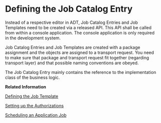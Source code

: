<!-- loio1cff59ef893a4a17a478a54b7ba27353 -->

# Defining the Job Catalog Entry

Instead of a respective editor in ADT, Job Catalog Entries and Job Templates need to be created via a released API. This API shall be called from within a console application. The console application is only required in the development system.

Job Catalog Entries and Job Templates are created with a package assignment and the objects are assigned to a transport request. You need to make sure that package and transport request fit together \(regarding transport layer\) and that possible naming conventions are obeyed.

The Job Catalog Entry mainly contains the reference to the implementation class of the business logic.

**Related Information**  


[Defining the Job Template](defining-the-job-template-1f04ad2.md "")

[Setting up the Authorizations](setting-up-the-authorizations-bb559a5.md "Some further activities in ADT and in the administrator’s launchpad are necessary to be able to schedule the job template in the Fiori app Application Jobs.")

[Scheduling an Application Job](../50-administration-and-ops/scheduling-an-application-job-147d689.md "Find out how to schedule an Application Job.")

